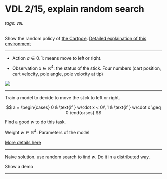 # VDL 2/15, explain random search

###### tags: `VDL`

Show the random policy of [the Cartpole](https://gym.openai.com/envs/CartPole-v0). [Detailed explaination of this environment](https://github.com/openai/gym/wiki/CartPole-v0)

---

- Action $a \in {0, 1}$: means move to left or right.

- Observation $x \in \mathbb{R}^4$: the status of the stick. 
    Four numbers (cart position, cart velocity, pole angle, pole velocity at tip)
    
![](https://cdn-images-1.medium.com/max/800/1*oMSg2_mKguAGKy1C64UFlw.gif)

---

Train a model to decide to move the stick to left or right. 


$$
a = \begin{cases}
0 & \text{if } w\cdot x < 0\\
1 & \text{if } w\cdot x \geq 0
\end{cases}
$$

Find a good $w$ to do this task.

Weight $w \in \mathbb{R}^4$: Parameters of the model

[More details here](
http://kvfrans.com/simple-algoritms-for-solving-cartpole/)

---

Naive solution. use random search to find $w$. Do it in a distributed way.

Show a demo

---